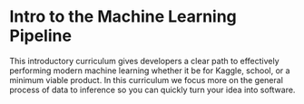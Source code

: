 # Intro to the Machine Learning Pipeline
This introductory curriculum gives developers a clear path to effectively performing modern machine learning whether it be for Kaggle, school, or a minimum viable product. In this curriculum we focus more on the general process of data to inference so you can quickly turn your idea into software.

